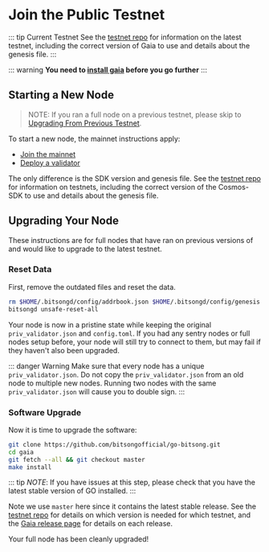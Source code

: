 <!--
order: 4
-->

# Join the Public Testnet 

::: tip Current Testnet
See the [testnet repo](https://github.com/cosmos/testnets) for
information on the latest testnet, including the correct version
of Gaia to use and details about the genesis file.
:::

::: warning
**You need to [install gaia](./installation.md) before you go further**
:::

## Starting a New Node

> NOTE: If you ran a full node on a previous testnet, please skip to [Upgrading From Previous Testnet](#upgrading-from-previous-testnet).

To start a new node, the mainnet instructions apply:

- [Join the mainnet](./join-mainnet.md)
- [Deploy a validator](../validators/validator-setup.md)

The only difference is the SDK version and genesis file. See the [testnet repo](https://github.com/cosmos/testnets) for information on testnets, including the correct version of the Cosmos-SDK to use and details about the genesis file.

## Upgrading Your Node

These instructions are for full nodes that have ran on previous versions of and would like to upgrade to the latest testnet.

### Reset Data

First, remove the outdated files and reset the data.

```bash
rm $HOME/.bitsongd/config/addrbook.json $HOME/.bitsongd/config/genesis.json
bitsongd unsafe-reset-all
```

Your node is now in a pristine state while keeping the original `priv_validator.json` and `config.toml`. If you had any sentry nodes or full nodes setup before,
your node will still try to connect to them, but may fail if they haven't also
been upgraded.

::: danger Warning
Make sure that every node has a unique `priv_validator.json`. Do not copy the `priv_validator.json` from an old node to multiple new nodes. Running two nodes with the same `priv_validator.json` will cause you to double sign.
:::

### Software Upgrade

Now it is time to upgrade the software:

```bash
git clone https://github.com/bitsongofficial/go-bitsong.git
cd gaia
git fetch --all && git checkout master
make install
```

::: tip
_NOTE_: If you have issues at this step, please check that you have the latest stable version of GO installed.
:::

Note we use `master` here since it contains the latest stable release.
See the [testnet repo](https://github.com/cosmos/testnets) for details on which version is needed for which testnet, and the [Gaia release page](https://github.com/bitsongofficial/go-bitsong/releases) for details on each release.

Your full node has been cleanly upgraded!
